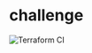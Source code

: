 # challenge

![Terraform CI](https://github.com/dakarakoso/challenge/actions/workflows/terraform.yml/badge.svg)
